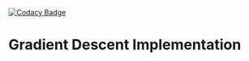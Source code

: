 [![Codacy Badge](https://api.codacy.com/project/badge/Grade/a5eb80de56b44d9784996826227d79db)](https://www.codacy.com/manual/kryvokhyzha/gradient-descent?utm_source=github.com&amp;utm_medium=referral&amp;utm_content=kryvokhyzha/gradient-descent&amp;utm_campaign=Badge_Grade)

# Gradient Descent Implementation
